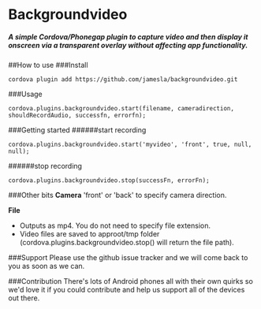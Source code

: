 # Backgroundvideo

##### A simple Cordova/Phonegap plugin to capture video and then display it onscreen via a transparent overlay without affecting app functionality.


##How to use
###Install
```
cordova plugin add https://github.com/jamesla/backgroundvideo.git
```
###Usage
```
cordova.plugins.backgroundvideo.start(filename, cameradirection, shouldRecordAudio, successfn, errorfn);
```

###Getting started
######start recording
```
cordova.plugins.backgroundvideo.start('myvideo', 'front', true, null, null);
```
######stop recording
```
cordova.plugins.backgroundvideo.stop(successFn, errorFn);
```
###Other bits
**Camera**
'front' or 'back' to specify camera direction.

**File**
- Outputs as mp4. You do not need to specify file extension.
- Video files are saved to approot/tmp folder (cordova.plugins.backgroundvideo.stop() will return the file path).

###Support
Please use the github issue tracker and we will come back to you as soon as we can.

###Contribution
There's lots of Android phones all with their own quirks so we'd love it if you could contribute and help us support all of the devices out there.
